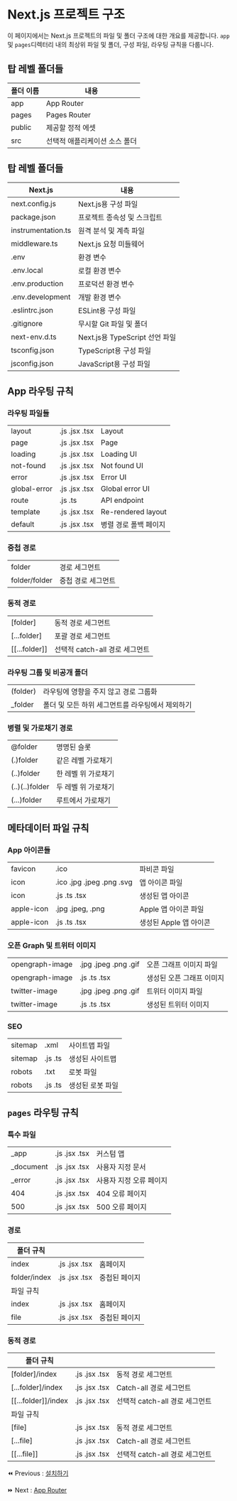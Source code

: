 # Next.js 프로젝트 구조

이 페이지에서는 Next.js 프로젝트의 파일 및 폴더 구조에 대한 개요를 제공합니다.
`app`및 `pages`디렉터리 내의 최상위 파일 및 폴더, 구성 파일, 라우팅 규칙을 다룹니다.

## 탑 레벨 폴더들

| 폴더 이름 | 내용 |
| --- | --- |
| app | App Router |
| pages | Pages Router |
| public | 제공할 정적 에셋 |
| src | 선택적 애플리케이션 소스 폴더 |

## 탑 레벨 폴더들

| Next.js | 내용 |
| --- | --- |
| next.config.js | Next.js용 구성 파일 |
| package.json | 프로젝트 종속성 및 스크립트 |
| instrumentation.ts | 원격 분석 및 계측 파일 |
| middleware.ts | Next.js 요청 미들웨어 |
| .env | 환경 변수 |
| .env.local | 로컬 환경 변수 |
| .env.production | 프로덕션 환경 변수 |
| .env.development | 개발 환경 변수 |
| .eslintrc.json | ESLint용 구성 파일 |
| .gitignore | 무시할 Git 파일 및 폴더 |
| next-env.d.ts | Next.js용 TypeScript 선언 파일 |
| tsconfig.json | TypeScript용 구성 파일 |
| jsconfig.json | JavaScript용 구성 파일 |

## App 라우팅 규칙

### 라우팅 파일들
| | | |
| --- | --- | --- |
| layout | .js .jsx .tsx | Layout |
| page | .js .jsx .tsx | Page |
| loading | .js .jsx .tsx | Loading UI |
| not-found | .js .jsx .tsx | Not found UI |
| error | .js .jsx .tsx | Error UI |
| global-error | .js .jsx .tsx | Global error UI |
| route | .js .ts | API endpoint |
| template | .js .jsx .tsx | Re-rendered layout |
| default | .js .jsx .tsx | 병렬 경로 폴백 페이지 |

### 중첩 경로

|||
| --- | --- |
| folder | 경로 세그먼트 |
| folder/folder | 중첩 경로 세그먼트 |

### 동적 경로

|||
| --- | --- |
| [folder] | 동적 경로 세그먼트 |
| [...folder] | 포괄 경로 세그먼트 |
| [[...folder]] | 선택적 catch-all 경로 세그먼트 |

### 라우팅 그룹 및 비공개 폴더

|||
| --- | --- |
| (folder) | 라우팅에 영향을 주지 않고 경로 그룹화 |
| _folder | 폴더 및 모든 하위 세그먼트를 라우팅에서 제외하기 |

### 병렬 및 가로채기 경로

|||
| --- | --- |
| @folder | 명명된 슬롯 |
| (.)folder | 같은 레벨 가로채기 |
| (..)folder | 한 레벨 위 가로채기 |
| (..)(..)folder | 두 레벨 위 가로채기 |
| (...)folder | 루트에서 가로채기 |

## 메타데이터 파일 규칙

### App 아이콘들

||||
| --- | --- | --- |
| favicon | .ico | 파비콘 파일 |
| icon | .ico .jpg .jpeg .png .svg | 앱 아이콘 파일 |
| icon | .js .ts .tsx | 생성된 앱 아이콘 |
| apple-icon | .jpg .jpeg, .png | Apple 앱 아이콘 파일 |
| apple-icon | .js .ts .tsx | 생성된 Apple 앱 아이콘 |

### 오픈 Graph 및 트위터 이미지

|  |  |  |
| --- | --- | --- |
| opengraph-image | .jpg .jpeg .png .gif | 오픈 그래프 이미지 파일 |
| opengraph-image | .js .ts .tsx | 생성된 오픈 그래프 이미지 |
| twitter-image | .jpg .jpeg .png .gif | 트위터 이미지 파일 |
| twitter-image | .js .ts .tsx | 생성된 트위터 이미지 |

### SEO

||||
| --- | --- | --- |
| sitemap | .xml | 사이트맵 파일 |
| sitemap | .js .ts | 생성된 사이트맵 |
| robots | .txt | 로봇 파일 |
| robots | .js .ts | 생성된 로봇 파일 |

## `pages` 라우팅 규칙

### 특수 파일

|  |  |  |
| --- | --- | --- |
| _app | .js .jsx .tsx | 커스텀 앱 |
| _document | .js .jsx .tsx | 사용자 지정 문서 |
| _error | .js .jsx .tsx | 사용자 지정 오류 페이지 |
| 404 | .js .jsx .tsx | 404 오류 페이지 |
| 500 | .js .jsx .tsx | 500 오류 페이지 |

### **경로**

| 폴더 규칙 |  |  |
| --- | --- | --- |
| index | .js .jsx .tsx | 홈페이지 |
| folder/index | .js .jsx .tsx | 중첩된 페이지 |
| 파일 규칙 |  |  |
| index | .js .jsx .tsx | 홈페이지 |
| file | .js .jsx .tsx | 중첩된 페이지 |

### **동적 경로**

| 폴더 규칙 |  |  |
| --- | --- | --- |
| [folder]/index | .js .jsx .tsx | 동적 경로 세그먼트 |
| [...folder]/index | .js .jsx .tsx | Catch-all 경로 세그먼트 |
| [[...folder]]/index | .js .jsx .tsx | 선택적 catch-all 경로 세그먼트 |
| 파일 규칙 |  |  |
| [file] | .js .jsx .tsx | 동적 경로 세그먼트 |
| [...file] | .js .jsx .tsx | Catch-all 경로 세그먼트 |
| [[...file]] | .js .jsx .tsx | 선택적 catch-all 경로 세그먼트 |

⏪ Previous : [설치하기](./001-Installation.md)

⏩ Next : [App Router](./003-AppRouter.md)